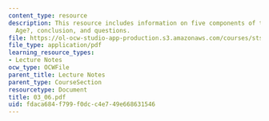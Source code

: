 ```yaml
---
content_type: resource
description: This resource includes information on five components of the ?Mechanical
  Age?, conclusion, and questions.
file: https://ol-ocw-studio-app-production.s3.amazonaws.com/courses/sts-001-technology-in-american-history-spring-2006/fdaca684f799f0dcc4e749e668631546_03_06.pdf
file_type: application/pdf
learning_resource_types:
- Lecture Notes
ocw_type: OCWFile
parent_title: Lecture Notes
parent_type: CourseSection
resourcetype: Document
title: 03_06.pdf
uid: fdaca684-f799-f0dc-c4e7-49e668631546
---
```

